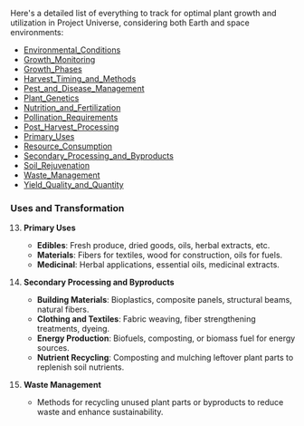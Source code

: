 Here's a detailed list of everything to track for optimal plant growth and utilization in Project Universe, considering both Earth and space environments:

- [Environmental_Conditions](Environmental_Conditions.md)
- [Growth_Monitoring](Growth_Monitoring.md)
- [Growth_Phases](Growth_Phases.md)
- [Harvest_Timing_and_Methods](Harvest_Timing_and_Methods.md)
- [Pest_and_Disease_Management](Pest_and_Disease_Management.md)
- [Plant_Genetics](Plant_Genetics.md)
- [Nutrition_and_Fertilization](Nutrition_and_Fertilization.md)
- [Pollination_Requirements](Pollination_Requirements.md)
- [Post_Harvest_Processing](Post_Harvest_Processing.md)
- [Primary_Uses](Primary_Uses.md)
- [Resource_Consumption](Resource_Consumption.md)
- [Secondary_Processing_and_Byproducts](Secondary_Processing_and_Byproducts.md)
- [Soil_Rejuvenation](Soil_Rejuvenation.md)
- [Waste_Management](Waste_Management.md)
- [Yield_Quality_and_Quantity](Yield_Quality_and_Quantity.md)


### Uses and Transformation

13. **Primary Uses**  
    - **Edibles**: Fresh produce, dried goods, oils, herbal extracts, etc.
    - **Materials**: Fibers for textiles, wood for construction, oils for fuels.
    - **Medicinal**: Herbal applications, essential oils, medicinal extracts.

14. **Secondary Processing and Byproducts**  
    - **Building Materials**: Bioplastics, composite panels, structural beams, natural fibers.
    - **Clothing and Textiles**: Fabric weaving, fiber strengthening treatments, dyeing.
    - **Energy Production**: Biofuels, composting, or biomass fuel for energy sources.
    - **Nutrient Recycling**: Composting and mulching leftover plant parts to replenish soil nutrients.

15. **Waste Management**  
    - Methods for recycling unused plant parts or byproducts to reduce waste and enhance sustainability.